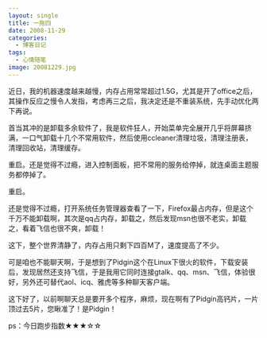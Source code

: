 ```yaml
---
layout: single
title: 一拖四
date: 2008-11-29
categories:
  - 博客日记
tags:
  - 心情随笔
image: 20081229.jpg
---
```


近日，我的机器速度越来越慢，内存占用常常超过1.5G，尤其是开了office之后，其操作反应之慢令人发指，考虑再三之后，我决定还是不重装系统，先手动优化两下再说。

首当其冲的是卸载多余软件了，我是软件狂人，开始菜单完全展开几乎将屏幕挤满，一口气卸载十几个不常用软件，然后使用ccleaner清理垃圾，清理注册表，清理回收站，清理缓存。

重启。还是觉得不过瘾，进入控制面板，把不常用的服务给停掉，就连桌面主题服务都停掉了。

重启。

还是觉得不过瘾，打开系统任务管理器查看了一下，Firefox最占内存，但是这个千万不能卸载啊，其次是qq占内存，卸载之，然后发现msn也很不老实，卸载之，看着飞信也很不爽，卸载！

这下，整个世界清静了，内存占用只剩下四百M了，速度提高了不少。

可是咱也不能聊天啊，于是想到了Pidgin这个在Linux下很火的软件，下载安装后，发现居然还支持飞信，于是我用它同时连接gtalk、qq、msn、飞信，体验很好，另外还可替代aol、icq、雅虎等多种聊天客户端。

这下好了，以前啊聊天总是要开多个程序，麻烦，现在啊有了Pidgin高钙片，一片顶过去5片，您瞅准了！是Pidgin！

ps：今日跑步指数&#9733;&#9733;&#9733;&#9734;&#9734;
